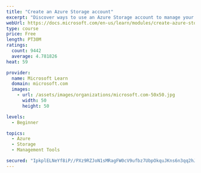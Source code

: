 ```yaml
---
title: "Create an Azure Storage account"
excerpt: "Discover ways to use an Azure Storage account to manage your data for billing, access, and storage location of your blobs, files, queues, and tables."
webUrl: https://docs.microsoft.com/en-us/learn/modules/create-azure-storage-account/
type: course
price: Free
length: PT30M
ratings:
  count: 9442
  average: 4.781826
heat: 59

provider:
  name: Microsoft Learn
  domain: microsoft.com
  images:
    - url: /assets/images/organizations/microsoft.com-50x50.jpg
      width: 50
      height: 50

levels:
  - Beginner

topics:
  - Azure
  - Storage
  - Management Tools

secured: "IpkplELNeYf8iP//PXz9RZJoN1sMRagFW0cV9ufbz7UbpOkquJKns6n3qq2hJfUp7wOIziAiyLfWg0N6dKlV/HnXWW77FiF+a0tBOapP19deUKYLE3qjUjbEzWFJSBmQdF8oUGyhQaWalau+1NFikcsy3f5w3Ud+7FLm16qv6LGWdPUqkzdPjMXwX6oT/umx6beG5Z+3JNdNrF4M7jHMsfX8+jnVpstDcAzE1h6MOwuZ1epOaCJGfFffGCQalE6ME8vx951ASQM3bSI47BvvtC0Ne58muWe1qLR5l0QCNreRO9QrnqtfVDK+lv60M5mEzGKcJY0vT8nJEyjQJIfhEJMuxo99SuRrtFA6qcHvYW0uFa8E2gyRiWjIYeEPix2TdsU4kJUEqrT80iz9A20abBkyE66KduFeFjZgs0N6CKM=;kVRr4TpSJ5j/7QR51FQKYw=="
---
```


